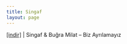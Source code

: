 ```yaml
---
title: Singaf
layout: page
---
```


<a href="https://cloud.mail.ru/public/91bb5ee9a637/Bu%C4%9Fra%20Milat%20%26%20Singaf%20-%20Biz%20Ayr%C4%B1lamay%C4%B1z" target="_blank">[indir]</a> | Singaf & Buğra Milat &#8211; Biz Ayrılamayız